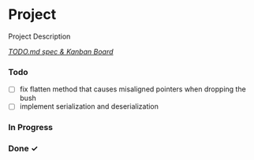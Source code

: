 # Project

Project Description

<em>[TODO.md spec & Kanban Board](https://bit.ly/3fCwKfM)</em>

### Todo

- [ ] fix flatten method that causes misaligned pointers when dropping the bush  
- [ ] implement serialization and deserialization  

### In Progress


### Done ✓


